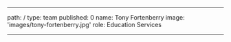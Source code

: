 ---
path: /
type: team
published: 0
name: Tony Fortenberry
image: 'images/tony-fortenberry.jpg'
role: Education Services

-------------------------------
